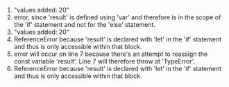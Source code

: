 1. "values added: 20"
2. error, since 'result' is defined using 'var' and therefore is in the scope of the 'if' statement and not for the 'else' statement. 
3. "values added: 20"
4. ReferenceError because 'result' is declared with 'let' in the 'if' statement and thus is only accessible within that block. 
5. error will occur on line 7 because there's an attempt to reassign the const variable 'result'. Line 7 will therefore throw at 'TypeError'.
6. ReferenceError because 'result' is declared with 'let' in the 'if' statement and thus is only accessible within that block. 